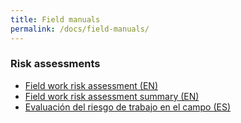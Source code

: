 ```yaml
---
title: Field manuals
permalink: /docs/field-manuals/
---
```


### Risk assessments
* [Field work risk assessment (EN)](/assets/manuals/Risk_Assessment-EN.pdf)
* [Field work risk assessment summary (EN)](/assets/manuals/Risk_Assessment_Summary-EN.pdf)
* [Evaluación del riesgo de trabajo en el campo (ES)](/assets/manuals/Risk_Assessment_Summary-ES.pdf)